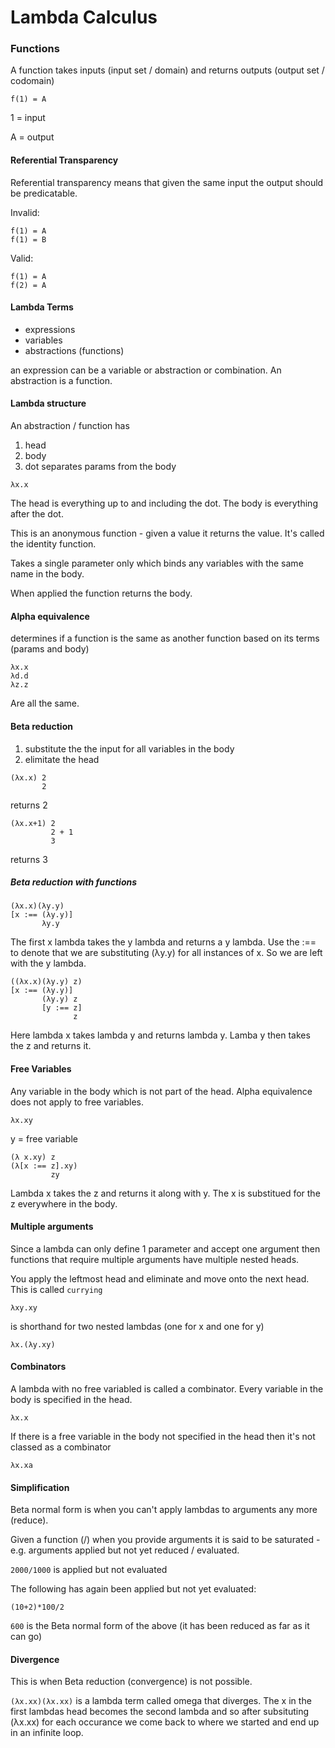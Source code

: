 # Lambda Calculus

### Functions

A function takes inputs (input set / domain) and returns outputs (output set / codomain)

```
f(1) = A
```

1 = input

A = output

#### Referential Transparency

Referential transparency means that given the same input the output should be predicatable.

Invalid:

```
f(1) = A
f(1) = B
```

Valid:

```
f(1) = A
f(2) = A
```   

#### Lambda Terms

* expressions
* variables
* abstractions (functions)

an expression can be a variable or abstraction or combination. An abstraction is a function.

#### Lambda structure

An abstraction / function has 

1. head
2. body
3. dot separates params from the body

```
λx.x
```

The head is everything up to and including the dot. The body is everything after the dot.

This is an anonymous function - given a value it returns the value. It's called the identity function.

Takes a single parameter only which binds any variables with the same name in the body.

When applied the function returns the body.

#### Alpha equivalence

determines if a function is the same as another function based on its terms (params and body)

```
λx.x
λd.d
λz.z
```

Are all the same.

#### Beta reduction

1. substitute the the input for all variables in the body
2. elimitate the head

```
(λx.x) 2
       2
```

returns 2

```
(λx.x+1) 2
         2 + 1
         3
```

returns 3

##### Beta reduction with functions

```
(λx.x)(λy.y)
[x :== (λy.y)]
       λy.y
```

The first x lambda takes the y lambda and returns a y lambda. Use the :== to denote that we are substituting (λy.y) for all instances of x. So we are left with the y lambda.

```
((λx.x)(λy.y) z)
[x :== (λy.y)]
       (λy.y) z
       [y :== z]
              z 
```

Here lambda x takes lambda y and returns lambda y. Lamba y then takes the z and returns it.

#### Free Variables

Any variable in the body which is not part of the head. Alpha equivalence does not apply to free variables.

```
λx.xy
```

y = free variable

```
(λ x.xy) z
(λ[x :== z].xy)
         zy
```

Lambda x takes the z and returns it along with y. The x is substitued for the z everywhere in the body.

#### Multiple arguments

Since a lambda can only define 1 parameter and accept one argument then functions that require multiple arguments have multiple nested heads.

You apply the leftmost head and eliminate and move onto the next head. This is called `currying`

```
λxy.xy
```

is shorthand for two nested lambdas (one for x and one for y)

```
λx.(λy.xy)
```

#### Combinators

A lambda with no free variabled is called a combinator. Every variable in the body is specified in the head.
 

```
λx.x 
```

If there is a free variable in the body not specified in the head then it's not classed as a combinator

```
λx.xa
```

#### Simplification

Beta normal form is when you can't apply lambdas to arguments any more (reduce). 

Given a function (/) when you provide arguments it is said to be saturated - e.g. arguments applied but not yet reduced / evaluated.

``` 2000/1000 ``` is applied but not evaluated

The following has again been applied but not yet evaluated:

```
(10+2)*100/2
```

```600``` is the Beta normal form of the above (it has been reduced as far as it can go)


#### Divergence

This is when Beta reduction (convergence) is not possible. 

```(λx.xx)(λx.xx)``` is a lambda term called omega that diverges. The x in the first lambdas head becomes the second lambda and so after subsituting (λx.xx) for each occurance we come back to where we started and end up in an infinite loop. 




